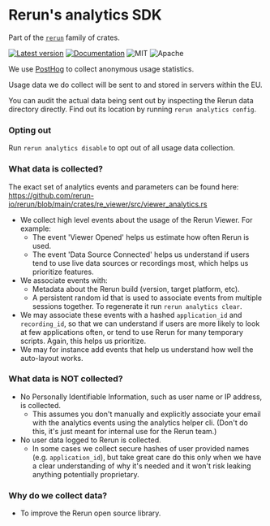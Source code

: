 # Rerun's analytics SDK

Part of the [`rerun`](https://github.com/rerun-io/rerun) family of crates.

[![Latest version](https://img.shields.io/crates/v/re_analytics.svg)](https://crates.io/crates/re_analytics)
[![Documentation](https://docs.rs/re_analytics/badge.svg)](https://docs.rs/re_analytics)
![MIT](https://img.shields.io/badge/license-MIT-blue.svg)
![Apache](https://img.shields.io/badge/license-Apache-blue.svg)

We use [PostHog](https://posthog.com/) to collect anonymous usage statistics.

Usage data we do collect will be sent to and stored in servers within the EU.

You can audit the actual data being sent out by inspecting the Rerun data directory directly.
Find out its location by running `rerun analytics config`.


### Opting out
Run `rerun analytics disable` to opt out of all usage data collection.

### What data is collected?
The exact set of analytics events and parameters can be found here: <https://github.com/rerun-io/rerun/blob/main/crates/re_viewer/src/viewer_analytics.rs>

- We collect high level events about the usage of the Rerun Viewer. For example:
    - The event 'Viewer Opened' helps us estimate how often Rerun is used.
    - The event 'Data Source Connected' helps us understand if users tend to use live
    data sources or recordings most, which helps us prioritize features.
- We associate events with:
    - Metadata about the Rerun build (version, target platform, etc).
    - A persistent random id that is used to associate events from
        multiple sessions together. To regenerate it run `rerun analytics clear`.
- We may associate these events with a hashed `application_id` and `recording_id`,
    so that we can understand if users are more likely to look at few applications often,
    or tend to use Rerun for many temporary scripts. Again, this helps us prioritize.
- We may for instance add events that help us understand how well the auto-layout works.

### What data is NOT collected?
- No Personally Identifiable Information, such as user name or IP address, is collected.
    - This assumes you don't manually and explicitly associate your email with
    the analytics events using the analytics helper cli.
    (Don't do this, it's just meant for internal use for the Rerun team.)
- No user data logged to Rerun is collected.
    - In some cases we collect secure hashes of user provided names (e.g. `application_id`),
    but take great care do this only when we have a clear understanding of why it's needed
    and it won't risk leaking anything potentially proprietary.

### Why do we collect data?
- To improve the Rerun open source library.
